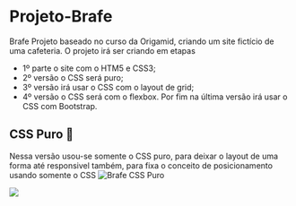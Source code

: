 # Projeto-Brafe

 Brafe  Projeto baseado no curso da Origamid, criando um site fictício de uma cafeteria. O projeto irá ser criando em etapas   
 - 1º parte o site com o HTM5 e CSS3; <br/>  
 - 2º versão o CSS será puro;  
 - 3º versão irá usar o CSS com o layout de grid;  
 - 4º versão o CSS será com o flexbox. Por fim na última versão irá usar o CSS com Bootstrap.

## CSS Puro 🏴

Nessa versão usou-se somente o CSS puro, para deixar o layout de uma forma até responsivel também, para fixa o conceito de posicionamento usando somente o CSS
![Brafe CSS Puro](https://user-images.githubusercontent.com/68359459/119208007-c6d9c580-ba76-11eb-9193-20142e7c5051.png)

![](https://github.com/CristianoDaSilvaFerreira/Brafe/blob/main/Brafe-css-puro/CSS-puro.gif)
